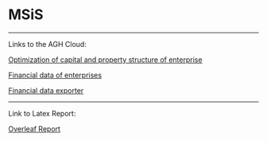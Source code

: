 # MSiS

---

Links to the AGH Cloud:

[Optimization of capital and property structure of enterprise](https://dysk.agh.edu.pl/s/bm9or3P6gz2jGKf)

[Financial data of enterprises](https://dysk.agh.edu.pl/s/Q4L4zG7bSopKfzC)

[Financial data exporter](https://dysk.agh.edu.pl/s/t8Y6rBx6ExwYoWj)

---

Link to Latex Report:

[Overleaf Report](https://www.overleaf.com/1119391995pjtrqyywstmg#eff1fc)
